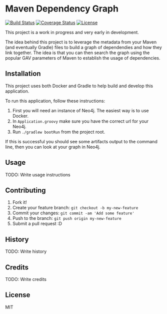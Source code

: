 # Maven Dependency Graph
[![Build Status](https://travis-ci.org/willis7/sb-repo-graph-maven.svg?branch=master)](https://travis-ci.org/willis7/sb-repo-graph-maven)
[![Coverage Status](https://coveralls.io/repos/willis7/sb-repo-graph-maven/badge.svg?branch=master&service=github)](https://coveralls.io/github/willis7/sb-repo-graph-maven?branch=master)
[![License](http://img.shields.io/:license-mit-blue.svg)](http://doge.mit-license.org)

This project is a work in progress and very early in development.

The idea behind this project is to leverage the metadata from your Maven (and eventually Gradle) files to build a graph of dependendies and how they link together. The idea is that you can then search the graph using the popular GAV parameters of Maven to establish the usage of dependencies.


## Installation

This project uses both Docker and Gradle to help build and develop this application.

To run this application, follow these instructions:

1. First you will need an instance of Neo4j. The easiest way is to use Docker.
2. In `Application.groovy` make sure you have the correct url for your Neo4j.
3. Run `./gradlew bootRun` from the project root.

If this is successful you should see some artifacts output to the command line, then you can look at your graph in Neo4j.

## Usage

TODO: Write usage instructions

## Contributing

1. Fork it!
2. Create your feature branch: `git checkout -b my-new-feature`
3. Commit your changes: `git commit -am 'Add some feature'`
4. Push to the branch: `git push origin my-new-feature`
5. Submit a pull request :D

## History

TODO: Write history

## Credits

TODO: Write credits

## License

MIT